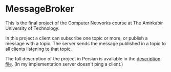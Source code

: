 # MessageBroker
This is the final project of the Computer Networks course at The Amirkabir University of Technology.

In this project a client can subscribe one topic or more, or publish a message with a topic. The server sends the message published in a topic to all clients listening to that topic.

The full description of the project in Persian is available in the [description file](description.pdf). (In my implementation server doesn't ping a client.)


